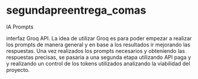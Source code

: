 # segundapreentrega_comas
IA Prompts

interfaz Groq API.
La idea de utilizar Groq es para poder empezar a realizar los prompts de manera general y en base a los resultados ir mejorando las respuestas. 
Una vez realizados los prompts necesarios y obteniendo las respuestas precisas, se pasaria a una segunda etapa utilizando API paga y y realizando un control de los tokens utilizados analizando la viabilidad del proyecto.

